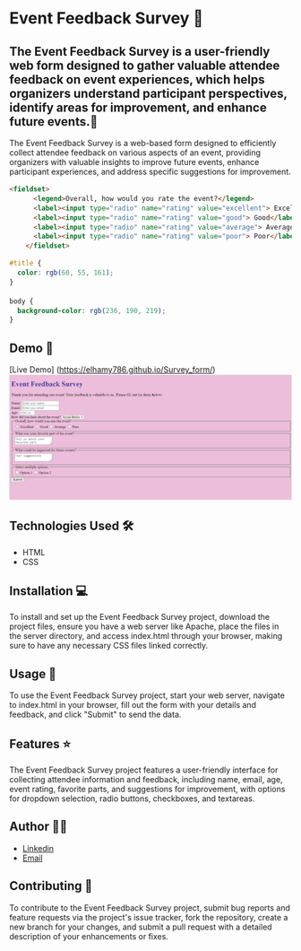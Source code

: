 # Event Feedback Survey 🚀

##  The Event Feedback Survey is a user-friendly web form designed to gather valuable attendee feedback on event experiences, which helps organizers understand participant perspectives, identify areas for improvement, and enhance future events.📝
The Event Feedback Survey is a web-based form designed to efficiently collect attendee feedback on various aspects of an event, providing organizers with valuable insights to improve future events, enhance participant experiences, and address specific suggestions for improvement.

```html
<fieldset>
      <legend>Overall, how would you rate the event?</legend>
      <label><input type="radio" name="rating" value="excellent"> Excellent</label>
      <label><input type="radio" name="rating" value="good"> Good</label>
      <label><input type="radio" name="rating" value="average"> Average</label>
      <label><input type="radio" name="rating" value="poor"> Poor</label>
    </fieldset>
```

```css
#title {
  color: rgb(60, 55, 161);
}

body {
  background-color: rgb(236, 190, 219);
}
```

## Demo 📸

[Live Demo] (https://elhamy786.github.io/Survey_form/)
![Screenshot](./Screenshot%20(254).png)

## Technologies Used 🛠️

- HTML
- CSS

## Installation 💻

To install and set up the Event Feedback Survey project, download the project files, ensure you have a web server like Apache, place the files in the server directory, and access index.html through your browser, making sure to have any necessary CSS files linked correctly.

## Usage 🎯

To use the Event Feedback Survey project, start your web server, navigate to index.html in your browser, fill out the form with your details and feedback, and click "Submit" to send the data.

## Features ⭐

The Event Feedback Survey project features a user-friendly interface for collecting attendee information and feedback, including name, email, age, event rating, favorite parts, and suggestions for improvement, with options for dropdown selection, radio buttons, checkboxes, and textareas.

## Author 👩‍💻

- [Linkedin](https://www.linkedin.com/in/elham-afzali-05326130b?utm_source=share&utm_campaign=share_via&utm_content=profile&utm_medium=ios_app)
- [Email](elham.afzali1383@gmail.com)


## Contributing 🤝

To contribute to the Event Feedback Survey project, submit bug reports and feature requests via the project's issue tracker, fork the repository, create a new branch for your changes, and submit a pull request with a detailed description of your enhancements or fixes.

